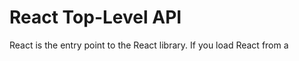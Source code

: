 # React Top-Level API

React is the entry point to the React library. If you load React from a <script> tag, these top-level APIs are available on the React global. If  you use ES6 with npm, you can write import React from 'react'. If you use ES5 with npm, you can write var React = require('react').

## Overview

Components

React components let you split the UI into independent, reusable pieces, and think about each piece in isolation. React components can be defined by subclassing React.Component of React.PureComponent.

If you don't use ES6 calsses, you may use the create-react-class module in stead. See Using React without ES6 for more information.

React components can be defined as functions which can be wrapped:

React.memo

## Cerateing React Elements

We recommend using JSX to describe what your UI should look like, Each JSX elements is just syntactic sugar for calling React.createElement(). You will not typically invoke the following methods directly if you are using JSX.

createElement()
createFactory()

See Using React without JSX for more information.

## Transforming Elements

React provides several APIs for manipulating elements:

- cloneElement()
- isValidElement()
- React.Children

## Fragments

React also provides a component for rendering multiple elements without a wrapper.

- React.Fragment

## Refs

- React.createRef
- React.forwardRef

## Suspense

Suspense lets components "wait" for something, before rendering. Today, Suspense only supports one use case: Loading components dynamically with React.lazy. In the future, it will support other use cases like data fetching.

- React.lazy
- React.Suspense

## hooks

Hooks are a new addition in React 16.8. They let you use state and other React features without writing a class. Hooks have a dedicated docs section and a separate API reference:

## Reference

## React.Component

React.Component is the base calss for React components when they are defined using ES6 class:

```jsx
class Greeting extends React.Component {
  render() {
    return <h1>Hello, {this.props.name}</h1>;
  }
}
```

See the React.Component API Reference for a list of methods and properties related to the base React.Component class.

## React.PureComponent

React.PureComponent is similar to React.Component. The difference between them is that React.Component doesn't implement shouldComponentUpdate(), but React.PureComponent implements it with a shallow prop and state comparison.

If your React component's render() function renders the some result given the same props and state, you can use React.PureComponent for a performance boost in some cases.

> ## Note
> React.PureComponent't shouldComponentUpdate() only shallowly compares the objects. If these contain complex data structures, it may produce false-negatives for deeper differences. Only extend PureComponent when you expect to have simple props and state, or use forceUpate() when you know deep data structures have changed. Or, consider using immutable objects to facilitate fast comparisons of nested data.
> 
>  Furthermore, React.PureComponent's shouldComponentUpdate() skips prop updates for the whole component subtree. Make sure all the children components are also 'Pure'.

